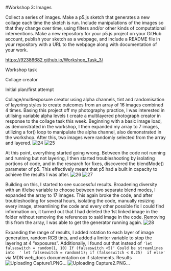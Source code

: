 #Workshop 3: Images

Collect a series of images. Make a p5.js sketch that generates a new collage each time the sketch is run.
Include manipulations of the images so that they change over time, using filters and/or other kinds of computational interventions.
Make a new repository for your p5.js project on your GitHub account, publish your sketch as a webpage, and include a README file in your repository with a URL to the webpage along with documentation of your work.


https://92386682.github.io/Workshop_Task_3/


Workshop task

Collage creator

Initial plan/first attempt

Collage/multiexposure creator using alpha channels, tint and randomisation of layering styles to create outcomes from an array of 16 images combined 4 times. 
Basing this project off my photography practice, I was interested in utilising variable alpha levels t create a multilayered photograph creator in response to the collage task this week.
Beginning with a basic image load, as demonstrated in the workshop, I then expanded my array to 7 images, utilizing a for() loop to manipulate the alpha channel, also demonstrated in the workshop. After this, two images were randomly selected from the array and layered.
![24](https://github.com/user-attachments/assets/73da1c9e-5f01-475b-a1a5-958437b2e968)
![25](https://github.com/user-attachments/assets/9412fca0-c563-4c0c-9070-d9d972c2f6b3)

 
At this point, everything started going wrong. Between the code not running and running but not layering, I then started troubleshooting by isolating portions of code, and in the research for fixes, discovered the blendMode() parameter of p5. This effectively meant that p5 had a built in capacity to achieve the results I was after.
![26](https://github.com/user-attachments/assets/b17deafd-2f53-4410-a46e-7f07d0ee0d2b)
![27](https://github.com/user-attachments/assets/21e777eb-c0fa-4616-b16d-517eba4fce27)

 
Building on this, I started to see successful results. Broadening diversity with an if/else variable to choose between two separate blend modes, I expanded the array to 17 images.
This again broke the code, and after troubleshooting for several hours, isolating the code, manually resizing every image, streamlining the code and every other possible fix I could find information on, it turned out that I had deleted the 1st linked image in the folder without removing the references to said image in the code. Removing this from the array, I was able to get the generator running again.
 ![28](https://github.com/user-attachments/assets/a145d765-482e-4da5-9c3a-5b807e048cb3)

Expanding the range of results, I added rotation to each layer of image generation, random RGB tints, and added a limiter variable to stop the layering at 4 “exposures”. Additionally, I found out that instead of 
``
'let falseswitch = random(1, 10)
If (falseswitch <5)'
Could be streamlines into 
' let falseswitch = random(1);
    if (falseswitch < 0.25) 
    if else' ``
via MDN web_docs documentation on if statements.
Results
 ![Uploading Capture1.PNG…]()
![Uploading Capture2.PNG…]()


